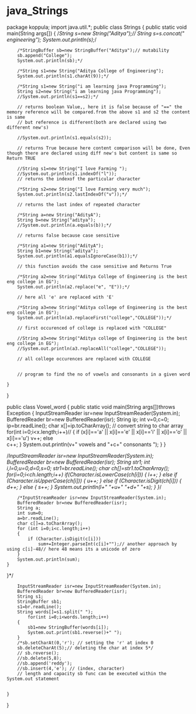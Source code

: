 # java_Strings

package koppula;
import java.util.*;
public class Strings
{
	public static void main(String args[])
	{
		/*String s=new String("Aditya");// String 
		s=s.concat(" engineering");
		System.out.println(s);*/
		
		/*StringBuffer sb=new StringBuffer("Aditya");// mutability
		sb.append("College");
		System.out.println(sb);*/
		
		/*String s1=new String("Aditya College of Engineering");
		System.out.println(s1.charAt(9));*/
		
		/*String s1=new String("i am learning java Programming");
		String s2=new String("i am learning java Programming");
		//System.out.println(s1==s2);*/
		
		// returns boolean Value,, here it is false because of "==" the memory reference will be compared.from the above s1 and s2 the content is same 
		// but reference is different(both are declared using two different new's)
		
		//System.out.println(s1.equals(s2));
		
		// returns True because here content comparison will be done, Even though there are declared using diff new's but content is same so Return TRUE
		
		//String s1=new String("I love Farming ");
		//System.out.println(s1.indexOf("l"));
		// returns the indexof the particular character
		
		/*String s2=new String("I love Farming very much");
		System.out.println(s2.lastIndexOf("v"));*/
		
		// returns the last index of repeated character
	     
		/*String a=new String("AdityA");
		String b=new String("aditya");
		//System.out.println(a.equals(b));*/
		
		// returns false because case sensitive
		
		/*String a1=new String("AdityA");
		String b1=new String("aditya");
		System.out.println(a1.equalsIgnoreCase(b1));*/
		
		// this function avoids the case sensitive and Returns True
		
		/*String a2=new String("Aditya College of Engineering is the best eng college in EG");
		System.out.println(a2.replace("e", "E"));*/
		
		// here all 'e' are replaced with 'E'
		
		/*String a3=new String("Aditya college of Engineering is the best eng college in EG");
		System.out.println(a3.replaceFirst("college","COLLEGE"));*/
		
		// first occurenced of college is replaced with "COLLEGE"
		
		//String a3=new String("Aditya college of Engineering is the best eng college in EG");
		//System.out.println(a3.replaceAll("college","COLLEGE"));
		
		// all college occurences are replaced with COLLEGE
		
		
		// program to find the no of vowels and consonants in a given word
		
	}
	
}

public class Vowel_word {
	public static void main(String args[])throws Exception
	{
		InputStreamReader isr=new InputStreamReader(System.in);
		BufferedReader br=new BufferedReader(isr);
		String ip; 
		int v=0,c=0;
		ip=br.readLine();
		char x[]=ip.toCharArray(); // convert string to char array
		for(int i=0;i<x.length;i++)// 
		{
			if (x[i]=='a' || x[i]=='e' || x[i]=='i' || x[i]=='o' || x[i]=='u')
				v++;
			else	
			c++;
		}
		System.out.println(v+" vowels  and  "+c+" consonants  ");
}
}

/*InputStreamReader isr=new InputStreamReader(System.in);
		BufferedReader br=new BufferedReader(isr);
		String str1;
		int i,l=0,u=0,d=0,s=0;
		str1=br.readLine();
		char ch[]=str1.toCharArray();
		for(i=0;i<ch.length;i++)
	if(Character.isLowerCase(ch[i]))
	{
		l++;
	}
	else if (Character.isUpperCase(ch[i]))
			{
				u++;
			}
	else if (Character.isDigit(ch[i]))
		{
		d++;
		}
	else
	{
		s++;
	}
		System.out.println(l+" "+u+" "+d+" "+s);
		}
		}*/
		
		/*InputStreamReader isr=new InputStreamReader(System.in);
		BufferedReader br=new BufferedReader(isr);
		String a;
		int sum=0;
		a=br.readLine();
		char c[]=a.toCharArray();
		for (int i=0;i<c.length;i++)
		{
			if (Character.isDigit(c[i]))
				sum+=Integer.parseInt(c[i]+"");// another approach by using c[i]-48// here 48 means its a unicode of zero
		}
		System.out.println(sum);
	}
		
}*/
		
		InputStreamReader isr=new InputStreamReader(System.in);
		BufferedReader br=new BufferedReader(isr);
		String s1;
		StringBuffer sb1;
		s1=br.readLine();
		String words[]=s1.split(" ");
			for(int i=0;i<words.length;i++)		
		{
			sb1=new StringBuffer(words[i]);
			System.out.print(sb1.reverse()+" ");
		}
		/*sb.setCharAt(0,'r'); // setting the 'r' at index 0
		sb.deleteCharAt(5);// deleting the char at index 5*/
		// sb.reverse();
		//sb.delete(5,8);
		//sb.append('reddy');
		//sb.insert(4,'e'); // (index, character)
		// length and capacity sb func can be executed within the System.out statement 
		
		
	}
}
		
		
	
